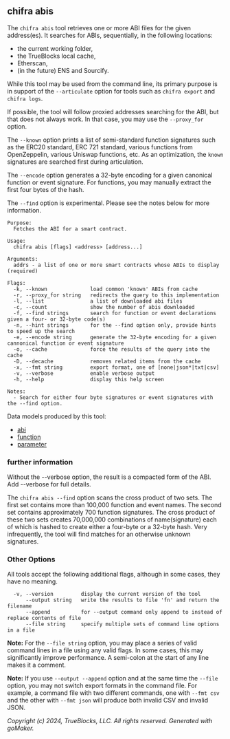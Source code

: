 ## chifra abis

The `chifra abis` tool retrieves one or more ABI files for the given address(es). It searches
for ABIs, sequentially, in the following locations:

- the current working folder,
- the TrueBlocks local cache,
- Etherscan,
- (in the future) ENS and Sourcify.

While this tool may be used from the command line, its primary purpose is in support of
the `--articulate` option for tools such as `chifra export` and `chifra logs`.

If possible, the tool will follow proxied addresses searching for the ABI, but that does not
always work. In that case, you may use the `--proxy_for` option.

The `--known` option prints a list of semi-standard function signatures such as the ERC20 standard,
ERC 721 standard, various functions from OpenZeppelin, various Uniswap functions, etc. As an
optimization, the `known` signatures are searched first during articulation.

The `--encode` option generates a 32-byte encoding for a given canonical function or event signature. For
functions, you may manually extract the first four bytes of the hash.

The `--find` option is experimental. Please see the notes below for more information.

```[plaintext]
Purpose:
  Fetches the ABI for a smart contract.

Usage:
  chifra abis [flags] <address> [address...]

Arguments:
  addrs - a list of one or more smart contracts whose ABIs to display (required)

Flags:
  -k, --known              load common 'known' ABIs from cache
  -r, --proxy_for string   redirects the query to this implementation
  -l, --list               a list of downloaded abi files
  -c, --count              show the number of abis downloaded
  -f, --find strings       search for function or event declarations given a four- or 32-byte code(s)
  -n, --hint strings       for the --find option only, provide hints to speed up the search
  -e, --encode string      generate the 32-byte encoding for a given cannonical function or event signature
  -o, --cache              force the results of the query into the cache
  -D, --decache            removes related items from the cache
  -x, --fmt string         export format, one of [none|json*|txt|csv]
  -v, --verbose            enable verbose output
  -h, --help               display this help screen

Notes:
  - Search for either four byte signatures or event signatures with the --find option.
```

Data models produced by this tool:

- [abi](/data-model/other/#abi)
- [function](/data-model/other/#function)
- [parameter](/data-model/other/#parameter)

### further information

Without the --verbose option, the result is a compacted form of the ABI. Add --verbose for full details.

The `chifra abis --find` option scans the cross product of two sets. The first set contains more than 100,000 function and event
names. The second set contains approximately 700 function signatures. The cross product of these two sets creates 70,000,000
combinations of name(signature) each of which is hashed to create either a four-byte or a 32-byte hash. Very infrequently,
the tool will find matches for an otherwise unknown signatures.

### Other Options

All tools accept the following additional flags, although in some cases, they have no meaning.

```[plaintext]
  -v, --version         display the current version of the tool
      --output string   write the results to file 'fn' and return the filename
      --append          for --output command only append to instead of replace contents of file
      --file string     specify multiple sets of command line options in a file
```

**Note:** For the `--file string` option, you may place a series of valid command lines in a file using any
valid flags. In some cases, this may significantly improve performance. A semi-colon at the start
of any line makes it a comment.

**Note:** If you use `--output --append` option and at the same time the `--file` option, you may not switch
export formats in the command file. For example, a command file with two different commands, one with `--fmt csv`
and the other with `--fmt json` will produce both invalid CSV and invalid JSON.

*Copyright (c) 2024, TrueBlocks, LLC. All rights reserved. Generated with goMaker.*
